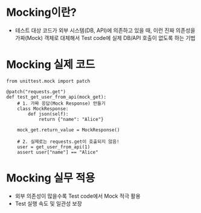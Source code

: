 # Mocking이란?
- 테스트 대상 코드가 외부 시스템(DB, API)에 의존하고 있을 때,
  이런 진짜 의존성을
  가짜(Mock) 객체로 대체해서 
  Test code에 실제 DB/API 호출이 없도록 하는 기법


# Mocking 실제 코드
```
from unittest.mock import patch

@patch("requests.get")
def test_get_user_from_api(mock_get):
    # 1. 가짜 응답(Mock Response) 만들기
    class MockResponse:
        def json(self):
            return {"name": "Alice"}
    
    mock_get.return_value = MockResponse()
    
    # 2. 실제로는 requests.get이 호출되지 않음!
    user = get_user_from_api(1)
    assert user["name"] == "Alice"
```


# Mocking 실무 적용
- 외부 의존성이 많을수록 Test code에서 Mock 적극 활용
- Test 실행 속도 및 일관성 보장

